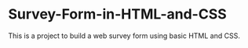 # Survey-Form-in-HTML-and-CSS

This is a project to build a web survey form using basic HTML and CSS.
